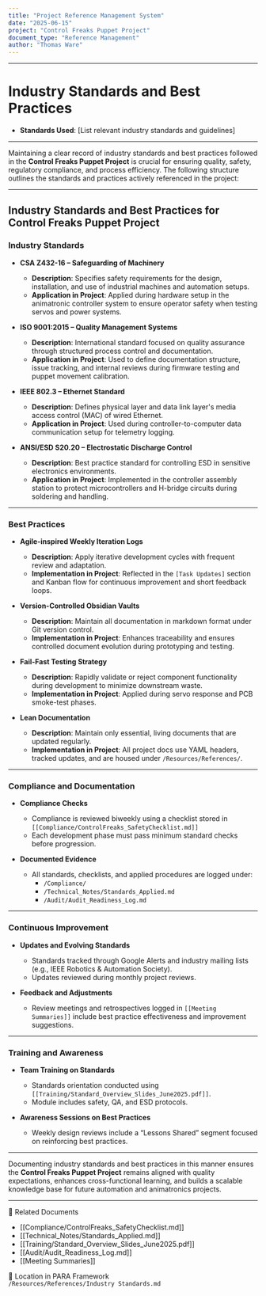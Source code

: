 ```yaml
---
title: "Project Reference Management System"
date: "2025-06-15"
project: "Control Freaks Puppet Project"
document_type: "Reference Management"
author: "Thomas Ware"
---
```

---
# Industry Standards and Best Practices

- **Standards Used**: [List relevant industry standards and guidelines]

---
Maintaining a clear record of industry standards and best practices followed in the **Control Freaks Puppet Project** is crucial for ensuring quality, safety, regulatory compliance, and process efficiency. The following structure outlines the standards and practices actively referenced in the project:

---

## Industry Standards and Best Practices for Control Freaks Puppet Project

### Industry Standards

- **CSA Z432-16 – Safeguarding of Machinery**  
  - **Description**: Specifies safety requirements for the design, installation, and use of industrial machines and automation setups.  
  - **Application in Project**: Applied during hardware setup in the animatronic controller system to ensure operator safety when testing servos and power systems.

- **ISO 9001:2015 – Quality Management Systems**  
  - **Description**: International standard focused on quality assurance through structured process control and documentation.  
  - **Application in Project**: Used to define documentation structure, issue tracking, and internal reviews during firmware testing and puppet movement calibration.

- **IEEE 802.3 – Ethernet Standard**  
  - **Description**: Defines physical layer and data link layer's media access control (MAC) of wired Ethernet.  
  - **Application in Project**: Used during controller-to-computer data communication setup for telemetry logging.

- **ANSI/ESD S20.20 – Electrostatic Discharge Control**  
  - **Description**: Best practice standard for controlling ESD in sensitive electronics environments.  
  - **Application in Project**: Implemented in the controller assembly station to protect microcontrollers and H-bridge circuits during soldering and handling.

---

### Best Practices

- **Agile-inspired Weekly Iteration Logs**  
  - **Description**: Apply iterative development cycles with frequent review and adaptation.  
  - **Implementation in Project**: Reflected in the `[Task Updates]` section and Kanban flow for continuous improvement and short feedback loops.

- **Version-Controlled Obsidian Vaults**  
  - **Description**: Maintain all documentation in markdown format under Git version control.  
  - **Implementation in Project**: Enhances traceability and ensures controlled document evolution during prototyping and testing.

- **Fail-Fast Testing Strategy**  
  - **Description**: Rapidly validate or reject component functionality during development to minimize downstream waste.  
  - **Implementation in Project**: Applied during servo response and PCB smoke-test phases.

- **Lean Documentation**  
  - **Description**: Maintain only essential, living documents that are updated regularly.  
  - **Implementation in Project**: All project docs use YAML headers, tracked updates, and are housed under `/Resources/References/`.

---

### Compliance and Documentation

- **Compliance Checks**  
  - Compliance is reviewed biweekly using a checklist stored in `[[Compliance/ControlFreaks_SafetyChecklist.md]]`  
  - Each development phase must pass minimum standard checks before progression.

- **Documented Evidence**  
  - All standards, checklists, and applied procedures are logged under:  
    - `/Compliance/`
    - `/Technical_Notes/Standards_Applied.md`
    - `/Audit/Audit_Readiness_Log.md`

---

### Continuous Improvement

- **Updates and Evolving Standards**  
  - Standards tracked through Google Alerts and industry mailing lists (e.g., IEEE Robotics & Automation Society).  
  - Updates reviewed during monthly project reviews.

- **Feedback and Adjustments**  
  - Review meetings and retrospectives logged in `[[Meeting Summaries]]` include best practice effectiveness and improvement suggestions.

---

### Training and Awareness

- **Team Training on Standards**  
  - Standards orientation conducted using `[[Training/Standard_Overview_Slides_June2025.pdf]]`.  
  - Module includes safety, QA, and ESD protocols.

- **Awareness Sessions on Best Practices**  
  - Weekly design reviews include a “Lessons Shared” segment focused on reinforcing best practices.

---

Documenting industry standards and best practices in this manner ensures the **Control Freaks Puppet Project** remains aligned with quality expectations, enhances cross-functional learning, and builds a scalable knowledge base for future automation and animatronics projects.

---

🔗 Related Documents  
- [[Compliance/ControlFreaks_SafetyChecklist.md]]  
- [[Technical_Notes/Standards_Applied.md]]  
- [[Training/Standard_Overview_Slides_June2025.pdf]]  
- [[Audit/Audit_Readiness_Log.md]]  
- [[Meeting Summaries]]

📁 Location in PARA Framework  
`/Resources/References/Industry Standards.md`
